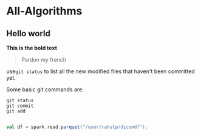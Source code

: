 # All-Algorithms
## Hello world
**This is the bold text**
> Pardon my french

use`git status` to list all the new modified files that haven't been committed yet.

Some basic git commands are:
```
git status 
git commit
git add

```
```scala

val df = spark.read.parquet("/user/rahulp/dicomdf").

```
